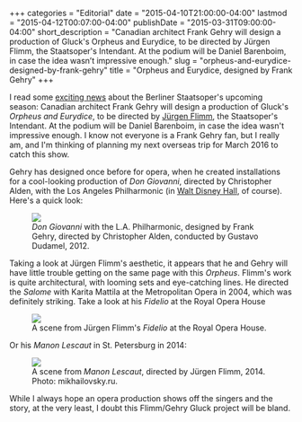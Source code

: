 +++
categories = "Editorial"
date = "2015-04-10T21:00:00-04:00"
lastmod = "2015-04-12T00:07:00-04:00"
publishDate = "2015-03-31T09:00:00-04:00"
short_description = "Canadian architect Frank Gehry will design a production of Gluck's Orpheus and Eurydice, to be directed by Jürgen Flimm, the Staatsoper's Intendant. At the podium will be Daniel Barenboim, in case the idea wasn’t impressive enough."
slug = "orpheus-and-eurydice-designed-by-frank-gehry"
title = "Orpheus and Eurydice, designed by Frank Gehry"
+++

<p>
	I read some 
	<a href="http://slippedisc.com/2015/03/just-in-berlin-hires-frank-gehry-86/" target="_blank" data-mce-href="http://slippedisc.com/2015/03/just-in-berlin-hires-frank-gehry-86/">exciting news</a> about the Berliner Staatsoper's upcoming season: Canadian architect Frank Gehry will design a production of Gluck's <em>Orpheus and Eurydice</em>, to be directed by <a href="http://www.staatsoper-berlin.de/en_EN/person/juergen-flimm.52645" target="_blank" data-mce-href="http://www.staatsoper-berlin.de/en_EN/person/juergen-flimm.52645">Jürgen Flimm</a>, the Staatsoper's Intendant. At the podium will be Daniel Barenboim, in case the idea wasn't impressive enough. I know not everyone is a Frank Gehry fan, but I really am, and I'm thinking of planning my next overseas trip for March 2016 to catch this show.
</p>
<p>
	Gehry has designed once before for opera, when he created installations for a cool-looking production of 
	<em>Don Giovanni</em>, directed by Christopher Alden, with the Los Angeles Philharmonic (in <a href="http://www.latimes.com/entertainment/arts/disneyhall/la-et-cm-disney-hall-hawthorne-dto-htmlstory.html" target="_blank" data-mce-href="http://www.latimes.com/entertainment/arts/disneyhall/la-et-cm-disney-hall-hawthorne-dto-htmlstory.html">Walt Disney Hall</a>, of course). Here's a quick look:
</p>
<figure data-type="image">
<a href="/webhook-uploads/1428713945882/GehryGiovanni.jpg">
<img data-resize-src="http://lh3.googleusercontent.com/wlBfa2gUxwQ_0oooN-5T-pNXiS-INuCkq5Imm0Nz9jM_7S79iwfMm65cw6eAppcEuyUwfqzO1UTTffpxHQMn8sC2G9ed" src="http://lh3.googleusercontent.com/wlBfa2gUxwQ_0oooN-5T-pNXiS-INuCkq5Imm0Nz9jM_7S79iwfMm65cw6eAppcEuyUwfqzO1UTTffpxHQMn8sC2G9ed=s1200">
</a>
<figcaption>
<em>Don Giovanni</em> with the L.A. Philharmonic, designed by Frank Gehry, directed by Christopher Alden, conducted by Gustavo Dudamel, 2012.</figcaption></figure>
<p>
	Taking a look at Jürgen Flimm's aesthetic, it appears that he and Gehry will have little trouble getting on the same page with this 
	<em>Orpheus</em>. Flimm's work is quite architectural, with looming sets and eye-catching lines. He directed the <em>Salome</em> with Karita Mattila at the Metropolitan Opera in 2004, which was definitely striking. Take a look at his <em>Fidelio </em>at the Royal Opera House
</p>
<figure data-type="image"><a href="/webhook-uploads/1428713907488/FlimmFidelio-1024x733.jpg"><img data-resize-src="http://lh3.googleusercontent.com/UvB8kpIWPIES2O_c37Q8mK9HklAcsmSp2-fSV1ysLuwtLwbwdJhzEDRhAwZRfFaQ0-KgrTRT90HejnJ_379OIkmqKWY" src="http://lh3.googleusercontent.com/UvB8kpIWPIES2O_c37Q8mK9HklAcsmSp2-fSV1ysLuwtLwbwdJhzEDRhAwZRfFaQ0-KgrTRT90HejnJ_379OIkmqKWY=s1200"></a><figcaption>
A scene from Jürgen Flimm's 
<em>Fidelio</em> at the Royal Opera House.</figcaption></figure>
<p>
	Or his 
	<em>Manon Lescaut</em> in St. Petersburg in 2014:
</p>
<figure data-type="image"><a href="/webhook-uploads/1428713866739/FlimmManon.jpg"><img data-resize-src="http://lh3.googleusercontent.com/WnkCoRdBIaqhdaPKLFU5bK1jcGC62cdFopC_GwU-2i4lBdqaanq960gB1YQg3cUxyEXC4S9sv7mtJhrae78oolAvEJb1" src="http://lh3.googleusercontent.com/WnkCoRdBIaqhdaPKLFU5bK1jcGC62cdFopC_GwU-2i4lBdqaanq960gB1YQg3cUxyEXC4S9sv7mtJhrae78oolAvEJb1=s1200"></a>
<figcaption>
A scene from 
<em>Manon Lescaut</em>, directed by Jürgen Flimm, 2014. Photo: mikhailovsky.ru.</figcaption></figure>
<p>
	While I always hope an opera production shows off the singers and the story, at the very least, I doubt this Flimm/Gehry Gluck project will be bland.
</p>
